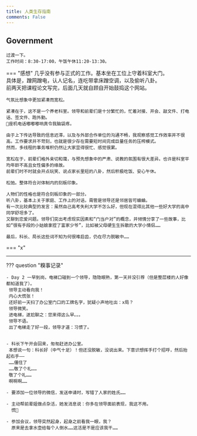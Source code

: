 ```yaml
---
title: 人类生存指南
comments: False
---
```


## Government 
    过渡一下。  
    工作时间：8:30-17:00，午饭午休11:20-13:30。

=== "感想"
    几乎没有参与正式的工作。基本坐在工位上守着科室大门。  
    具体是，蹭网蹭电，认人记名，连吃带拿床蹭空调，以及偷听八卦。    
    前两天把课程论文写完，后面几天就自顾自开始鼓捣这个网站。  

    气氛比想象中更加紧凑而宽松。
    
    紧凑在于，这不是一个养老科室。领导和前辈们是十分繁忙的，忙着对接、开会、敲文件、打电话、签文件、跑外勤。  
    📢座机电话嘟嘟嘟响真令我脑袋疼。  

    由于上下传达导致的信息迟滞，以及与外部合作单位的沟通不畅，我观察感觉工作效率并不很高。工作要求并不苛刻，也就是很少存在需要短时间完成巨量任务的压榨模式。  
    然而，多线程的事务堆积仍然让大家显得很忙、感觉很累。    

    宽松在于，前辈们格外亲切和蔼，与预先想象中的严肃、说教的氛围有很大差异。也许是科室平均年龄不高且女性偏多的缘故。  
    前辈们时不时就会开点玩笑、说点家长里短的八卦，然后积极吃饭、安心午休。  
    
    松弛。整体符合对体制内的刻板印象。  

    人物们的性格也是符合刻板印象的一部分。  
    听八卦，基本上关于家庭、工作上的对话，甭管是领导还是邻居皆可蛐蛐。  
    有一次比较典型的发言：虽然自己高考失利大学不怎么好，但现在混得比其他一些好大学的高中同学舒坦多了。  
    又聊到恋爱问题。领导们突出考虑现实因素和“门当户对”的概念，并倾情分享了一些故事，比如“很有手段的小姑娘拿捏了富家少爷”，比如被父母硬生生拆散的大学小情侣……

    最后，科长、局长这些词不知为何很难启齿，仍在尽力脱敏中……  

=== "x"

---

??? question "糗事记录"
    
    - Day 2 一早到岗，电梯口碰到一个领导，隐隐眼熟，第一天并没引荐（但是整层楼的人好像都知道我了）。  
     领导主动看向我！  
     内心大慌张！  
     还好前一天扫了办公室门口的工牌名字，犹疑小声地吐出：x局？  
     领导微笑。  
     进电梯，遂尬聊之：您来得这么早。。。  
     领导不语。  
     出了电梯走了好一段，领导才道：习惯了。

  
    - 科长下午开会回来，匆匆赶进办公室。  
     本想说一句：科长好（中气十足）！但还没脱敏，没说出来。下意识想挥手打个招呼，然后抬起右手——    
     ……僵住了   
     ……敬了个礼……    
     敬了个礼…… 
     啊啊啊……

    - 要添加一位领导的微信，发送申请时，写错了人家的姓氏……

    - 主动帮前辈姐做点杂活，她发消息说：你多在领导面前表现，我这不用。  
      慌🤯 

    - 参加会议，领导突然起身，起身之前看我一眼，我？  
      原来是去拿水壶给每个人倒水……这活是不是应该我干……  

     


